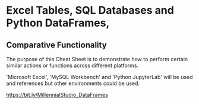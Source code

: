 # Excel Tables, SQL Databases and Python DataFrames,

## Comparative Functionality

The purpose of this Cheat Sheet is to demonstrate how to perform certain similar actions or functions across different platforms.

'Microsoft Excel', 'MySQL Workbench' and 'Python JupyterLab' will be used and references but other environments could be used.

https://bit.ly/MillennialStudio_DataFrames
